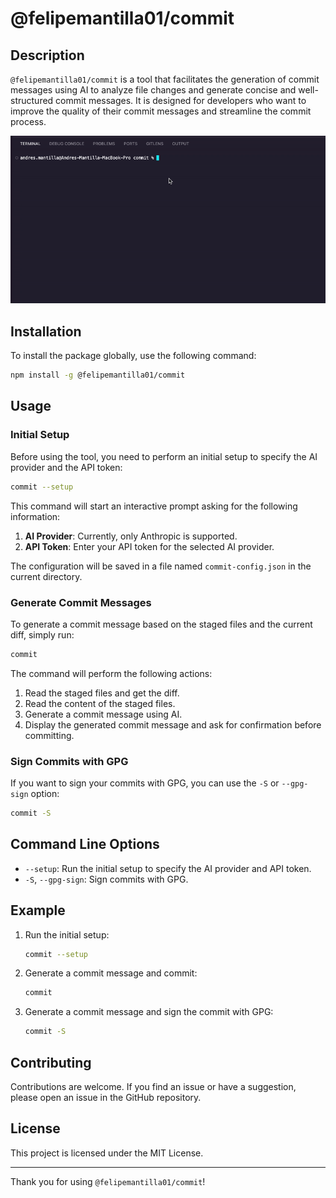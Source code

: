 
# @felipemantilla01/commit

## Description

`@felipemantilla01/commit` is a tool that facilitates the generation of commit messages using AI to analyze file changes and generate concise and well-structured commit messages. It is designed for developers who want to improve the quality of their commit messages and streamline the commit process.

![Demo](https://github.com/Felipemantilla01/commit/blob/main/assets/demo.gif)

## Installation

To install the package globally, use the following command:

```bash
npm install -g @felipemantilla01/commit
```

## Usage

### Initial Setup

Before using the tool, you need to perform an initial setup to specify the AI provider and the API token:

```bash
commit --setup
```

This command will start an interactive prompt asking for the following information:

1. **AI Provider**: Currently, only Anthropic is supported.
2. **API Token**: Enter your API token for the selected AI provider.

The configuration will be saved in a file named `commit-config.json` in the current directory.

### Generate Commit Messages

To generate a commit message based on the staged files and the current diff, simply run:

```bash
commit
```

The command will perform the following actions:

1. Read the staged files and get the diff.
2. Read the content of the staged files.
3. Generate a commit message using AI.
4. Display the generated commit message and ask for confirmation before committing.

### Sign Commits with GPG

If you want to sign your commits with GPG, you can use the `-S` or `--gpg-sign` option:

```bash
commit -S
```

## Command Line Options

- `--setup`: Run the initial setup to specify the AI provider and API token.
- `-S`, `--gpg-sign`: Sign commits with GPG.

## Example

1. Run the initial setup:

   ```bash
   commit --setup
   ```

2. Generate a commit message and commit:

   ```bash
   commit
   ```

3. Generate a commit message and sign the commit with GPG:

   ```bash
   commit -S
   ```

## Contributing

Contributions are welcome. If you find an issue or have a suggestion, please open an issue in the GitHub repository.

## License

This project is licensed under the MIT License.

---

Thank you for using `@felipemantilla01/commit`!
